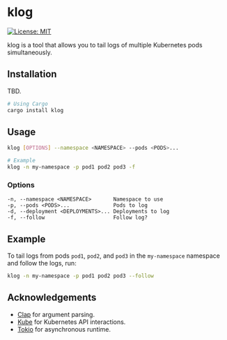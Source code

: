 # klog

[![License: MIT](https://img.shields.io/badge/License-MIT-yellow.svg)](https://opensource.org/licenses/MIT)

klog is a tool that allows you to tail logs of multiple Kubernetes pods simultaneously. 

## Installation
TBD.

```bash
# Using Cargo
cargo install klog
```

## Usage

```bash
klog [OPTIONS] --namespace <NAMESPACE> --pods <PODS>...

# Example
klog -n my-namespace -p pod1 pod2 pod3 -f
```

### Options

```
-n, --namespace <NAMESPACE>       Namespace to use
-p, --pods <PODS>...              Pods to log
-d, --deployment <DEPLOYMENTS>... Deployments to log
-f, --follow                      Follow log?
```

## Example

To tail logs from pods `pod1`, `pod2`, and `pod3` in the `my-namespace` namespace and follow the logs, run:

```bash
klog -n my-namespace -p pod1 pod2 pod3 --follow
```

## Acknowledgements

- [Clap](https://github.com/clap-rs/clap) for argument parsing.
- [Kube](https://github.com/clux/kube-rs) for Kubernetes API interactions.
- [Tokio](https://github.com/tokio-rs/tokio) for asynchronous runtime.

